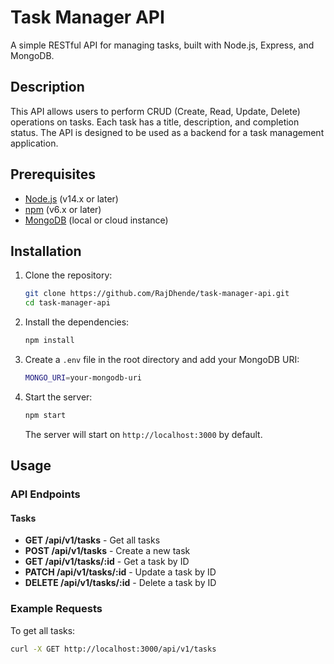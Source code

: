 # Task Manager API

A simple RESTful API for managing tasks, built with Node.js, Express, and MongoDB.

## Description

This API allows users to perform CRUD (Create, Read, Update, Delete) operations on tasks. Each task has a title, description, and completion status. The API is designed to be used as a backend for a task management application.


## Prerequisites

- [Node.js](https://nodejs.org/) (v14.x or later)
- [npm](https://www.npmjs.com/) (v6.x or later)
- [MongoDB](https://www.mongodb.com/) (local or cloud instance)

## Installation

1. Clone the repository:

    ```bash
    git clone https://github.com/RajDhende/task-manager-api.git
    cd task-manager-api
    ```

2. Install the dependencies:

    ```bash
    npm install
    ```

3. Create a `.env` file in the root directory and add your MongoDB URI:

    ```bash
    MONGO_URI=your-mongodb-uri
    ```

4. Start the server:

    ```bash
    npm start
    ```

   The server will start on `http://localhost:3000` by default.

## Usage

### API Endpoints

#### Tasks

- **GET /api/v1/tasks** - Get all tasks
- **POST /api/v1/tasks** - Create a new task
- **GET /api/v1/tasks/:id** - Get a task by ID
- **PATCH /api/v1/tasks/:id** - Update a task by ID
- **DELETE /api/v1/tasks/:id** - Delete a task by ID

### Example Requests

To get all tasks:

```bash
curl -X GET http://localhost:3000/api/v1/tasks
